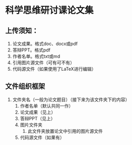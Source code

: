 # **科学思维研讨课论文集**

## 上传须知：

1.   论文成果。格式doc、docx或pdf
2.   答辩PPT。格式pdf
3.   作者名单。格式txt或md
4.   引用图片源文件（可有可不有）
5.   代码源文件（如果使用了LaTeX进行编辑）

## 文件组织框架

1.   文件夹名（一般为论文题目）（接下来为该文件夹下的内容）
     1.   作者名单（默认共同一作）
     2.   论文成果（见上）
     3.   答辩PPT（见上）
     4.   图片文件夹
          1.   此文件夹放置论文中引用的图片源文件
     5.   代码源文件（如果有）
